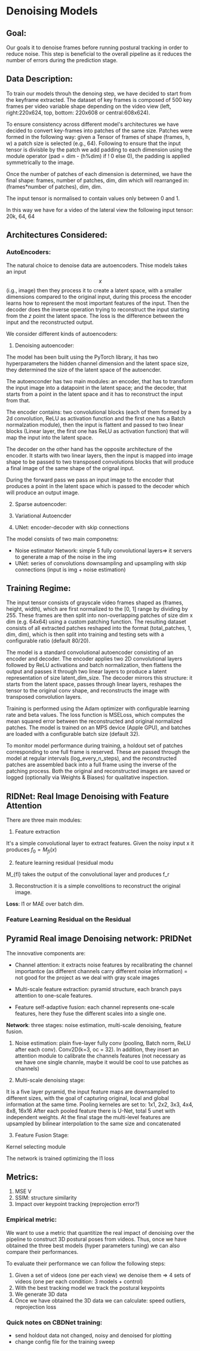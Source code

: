 # Denoising Models

## Goal:

Our goals it to denoise frames before running postural tracking in order to reduce noise. This step is beneficial to the overall pipeline as it reduces the number of errors during the prediction stage.

## Data Description:

To train our models throuh the denoing step, we have decided to start from the keyframe extracted. The dataset of key frames is composed of 500 key frames per video variable shape depending on the video view (left, right:220x624, top, bottom: 220x608 or central:608x624).

To ensure consistency across different model's architectures we have decided to convert key-frames into patches of the same size. Patches were formed in the following way: given a Tensor of frames of shape (frames, h, w) a patch size is selected (e.g., 64). Following to ensure that the input tensor is divisble by the patch we add padding to each dimension using the module operator (pad = dim - (h%dim) if ! 0 else 0), the padding is applied symmetrically to the image.

Once the number of patches of each dimension is determined, we have the final shape: frames, number of patches, dim, dim which will rearranged in: (frames*number of patches), dim, dim.

The input tensor is normalised to contain values only between 0 and 1.

In this way we have for a video of the lateral view the following input tensor: 20k, 64, 64


## Architectures Considered:

### AutoEncoders:

The natural choice to denoise data are autoencoders. Thise models takes an input $$x$$ (i.g., image) then they process it to create a latent space, with a smaller dimensions compared to the original input, during this process the encoder learns how to represent the most important features of the input. Then the decoder does the inverse operation trying to reconstruct the input starting from the $z$ point the latent space. The loss is the difference between the input and the reconstructed output.

We consider different kinds of autoencoders:

1. Denoising autoencoder:

The model has been built using the PyTorch library, it has two hyperparameters the hidden channel dimension and the latent space size, they determined the size of the latent space of the autoencder.

The autoenconder has two main modules: an encoder, that has to transform the input image into a datapoint in the latent space; and the decoder, that starts from a point in the latent space and it has to reconstruct the input from that.

The encoder contains: two convolutional blocks (each of them formed by a 2d convolution, ReLU as activation function and the first one has a Batch normalzation module), then the input is flattent and passed to two linear blocks (Linear layer, the first one has ReLU as activation function) that will map the input into the latent space.

The decoder on the other hand has the opposite architecture of the encoder. It starts with two linear layers, then the input is mapped into image shape to be passed to two transposed convolutions blocks that will produce a final image of the same shape of the orignal input.

During the forward pass we pass an input image to the encoder that produces a point in the latent space which is passed to the decoder which will produce an output image.

2. Sparse autoencoder:

3. Variational Autoencder

4. UNet: encoder-decoder with skip connections

The model consists of two main componetns:

- Noise estimator Network: simple 5 fully convolutional layers=> it servers to generate a map of the noise in the img
- UNet: series of convolutions downsampling and upsampling with skip connections (input is img + noise estimation)








## Training Regime:

 The input tensor consists of grayscale video frames shaped as (frames, height, width), which are first normalized to the [0, 1] range by dividing by 255. These frames are then split into non-overlapping patches of size dim x dim (e.g. 64x64) using a custom patching function. The resulting dataset consists of all extracted patches reshaped into the format (total_patches, 1, dim, dim), which is then split into training and testing sets with a configurable ratio (default 80/20).

The model is a standard convolutional autoencoder consisting of an encoder and decoder. The encoder applies two 2D convolutional layers followed by ReLU activations and batch normalization, then flattens the output and passes it through two linear layers to produce a latent representation of size latent_dim_size. The decoder mirrors this structure: it starts from the latent space, passes through linear layers, reshapes the tensor to the original conv shape, and reconstructs the image with transposed convolution layers.

Training is performed using the Adam optimizer with configurable learning rate and beta values. The loss function is MSELoss, which computes the mean squared error between the reconstructed and original normalized patches. The model is trained on an MPS device (Apple GPU), and batches are loaded with a configurable batch size (default 32).

To monitor model performance during training, a holdout set of patches corresponding to one full frame is reserved. These are passed through the model at regular intervals (log_every_n_steps), and the reconstructed patches are assembled back into a full frame using the inverse of the patching process. Both the original and reconstructed images are saved or logged (optionally via Weights & Biases) for qualitative inspection.

## RIDNet: Real Image Denoising with Feature Attention

There are three main modules:

1. Feature extraction

It's a simple convolutional layer to extract features. Given the noisy input x it produces $f_0 = M_{fl}(x)$


2. feature learning residual (residual modu

M_{fl} takes the output of the convolutional layer and produces f_r

3. Reconstruction
 it is a simple convolitions to reconstruct the original image.

**Loss**: l1 or MAE over batch dim.

### Feature Learning Residual on the Residual




## Pyramid Real image Denoising network: PRIDNet

The innovative components are:

- Channel attention: it extracts noise features by recalibrating the channel importantce (as different channels carry different noise information) = not good for the project as we deal with gray scale images
- Multi-scale feature extraction: pyramid structure, each branch pays attention to one-scale features.

- Feature self-adaptive fusion: each channel represents one-scale features, here they fuse the different scales into a single one.


**Network**: three stages: noise estimation, multi-scale denoising, feature fusion.

1. Noise estimation: plain five-layer fully conv (pooling, Batch norm, ReLU after each conv). Conv2D(k=3, oc = 32). In addition, they insert an attention module to calibrate the channels features (not necessary as we have one single channle, maybe it would be cool to use patches as channels)

2. Multi-scale denoising stage:

It is a five layer pyramid, the input feature maps are downsampled to different sizes, with the goal of capturing original, local and global information at the same time.
Pooling kerneles are set to: 1x1, 2x2, 3x3, 4x4, 8x8, 16x16
After each pooled feature there is U-Net, total 5 unet with independent weights. At the final stage the multi-level features are upsampled by bilinear interpolation to the same size and concatenated

3. Feature Fusion Stage:

Kernel selecting module

The network is trained optimizing the l1 loss



## Metrics:

1. MSE V
2. SSIM: structure similarity
3. Impact over keypoint tracking (reprojection error?)



### Empirical metric:

We want to use a metric that quantitize the real impact of denoising over the pipeline to construct 3D postural poses from videos. Thus, once we have obtained the three best models (hyper parameters tuning) we can also compare their performances.

To evaluate their performance we can follow the following steps:

1. Given a set of videos (one per each view) we denoise them => 4 sets of videos (one per each condition: 3 models + control)
2. With the best tracking model we track the postural keypoints
3. We generate 3D data
4. Once we have obtained the 3D data we can calculate: speed outliers, reprojection loss


### Quick notes on CBDNet training:

- send holdout data not changed, noisy and denoised for plotting
- change config file for the training sweep

